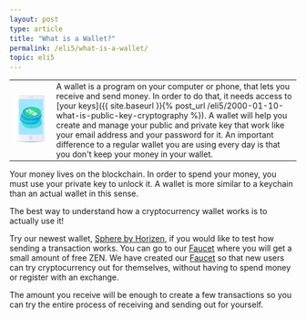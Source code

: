 ```yaml
---
layout: post
type: article
title: "What is a Wallet?"
permalink: /eli5/what-is-a-wallet/
topic: eli5
---
```


<table class="table lead">
    <tr>
        <td class="icon"><img src="/assets/post_files/eli5/what-is-a-wallet/Wallet-2.jpg" alt="Wallet"></td>
        <td>
            A wallet is a program on your computer or phone, that lets you receive and send money. In order to do that, it needs access to [your keys]({{ site.baseurl }}{% post_url /eli5/2000-01-10-what-is-public-key-cryptography %}). A wallet will help you create and manage your public and private key that work like your email address and your password for it. An important difference to a regular wallet you are using every day is that you don't keep your money in your wallet.
        </td>
    </tr>
</table> 


Your money lives on the blockchain. In order to spend your money, you must use your private key to unlock it. A wallet is more similar to a keychain than an actual wallet in this sense.

The best way to understand how a cryptocurrency wallet works is to actually use it!

Try our newest wallet, [Sphere by Horizen](https://www.horizen.global/wallets/), if you would like to test how sending a transaction works. You can go to our [Faucet](https://getzen.cash/) where you will get a small amount of free ZEN. We have created our [Faucet](https://getzen.cash/) so that new users can try cryptocurrency out for themselves, without having to spend money or register with an exchange.

The amount you receive will be enough to create a few transactions so you can try the entire process of receiving and sending out for yourself.
